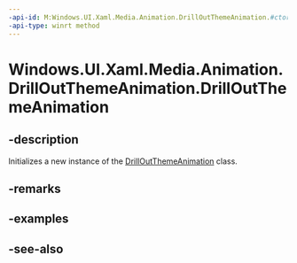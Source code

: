 ```yaml
---
-api-id: M:Windows.UI.Xaml.Media.Animation.DrillOutThemeAnimation.#ctor
-api-type: winrt method
---
```


<!-- Method syntax
public DrillOutThemeAnimation()
-->

# Windows.UI.Xaml.Media.Animation.DrillOutThemeAnimation.DrillOutThemeAnimation

## -description
Initializes a new instance of the [DrillOutThemeAnimation](drilloutthemeanimation.md) class.


## -remarks

## -examples

## -see-also
